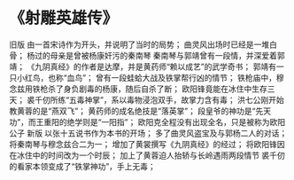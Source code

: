# 《射雕英雄传》

旧版
由一首宋诗作为开头，并说明了当时的局势；
曲灵风出场时已经是一堆白骨；
杨过的母亲是曾被杨康奸污的秦南琴
秦南琴与郭靖曾有一段情，并深爱着郭靖；
《九阴真经》的作者是达摩，并是黄药师“赖以成艺”的武学奇书；
郭靖有一只小红鸟，也称“血鸟”；
曾有一段蛙蛤大战及铁掌帮行凶的情节；
铁枪庙中，穆念兹用铁枪杀了身负剧毒的杨康，随后自杀了断；
欧阳锋竟能在冰住中生存三天；
裘千仞所练“五毒神掌”，系以毒物浸泡双手，故掌力含有毒；
洪七公刚开始教黄蓉的是“燕双飞”；
黄药师的成名绝技是“落英掌”；
段皇爷的神功是“先天功”，而王重阳的绝学则是“一阳指”；
欧阳克全程没有出现全名，只是被称为欧阳公子
新版
以张十五说书作为本书的开场；
多了曲灵风盗宝及与郭杨二人的对话；
将秦南琴与穆念兹合二为一；
增加了黄裳撰写《九阴真经》的经过；
将欧阳锋因在冰住中的时间改为一个时辰；
加上了黄蓉迫人抬轿与长岭遇雨两段情节
裘千仞的看家本领变成了“铁掌神功”，手上无毒；

